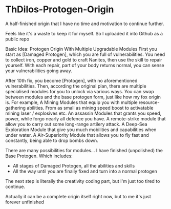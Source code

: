 # ThDilos-Protogen-Origin
A half-finished origin that I have no time and motivation to continue further.

Feels like it's a waste to keep it for myself. So I uploaded it into Github as a public repo

Basic Idea:
Protogen Origin With Multiple Upgradable Modules
First you start as [Damaged Protogen], which you are full of vulnerabilities.
You need to collect iron, copper and gold to craft Nanites, then use the skill to repair yourself.
With each repair, part of your body returns normal, you can sense your vulnerabilities going away.

After 10th fix, you become [Protogen], with no aforementioned vulnerabilities.
Then, according the original plan, there are multiple specialised modules for you to unlock via various ways.
You can swap between modules and the base protogen form, just like how my fox origin is.
For example,
A Mining Modules that equip you with multiple resource-gathering abilities.
From as small as mining speed boost to activatable mining laser / explosives etc.
An assassin Modules that grants you speed, power, while forgo nearly all defence you have.
A remote-strike module that allow you to carry out some long-range artilery attack.
A Deep-Sea Exploration Module that give you much mobilities and capabilities when under water.
A Air-Superiority Module that allows you to fly fast and constantly, being able to drop bombs down.

There are many possibilities for modules... 
I have finished (unpolished) the Base Protogen. Which includes:
- All stages of Damaged Protogen, all the abilities and skills
- All the way until you are finally fixed and turn into a normal protogen

The next step is literally the creativity coding part, but I'm just too tired to continue.

Actually it can be a complete origin itself right now, but to me it's just forever unfinished
